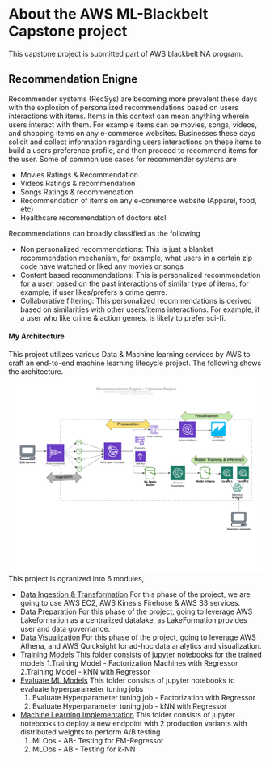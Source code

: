 
# About the AWS ML-Blackbelt Capstone project 
This capstone project is submitted part of AWS blackbelt NA program.

## Recommendation Enigne
Recommender systems (RecSys) are becoming more prevalent these days with the explosion of personalized recommendations based on users interactions with items. Items in this context can mean anything wherein  users interact with them. For example items can be movies, songs, videos, and shopping items on any e-commerce websites. Businesses these days solicit and collect information regarding users interactions on these items to build a users preference profile, and then proceed to recommend items for the user. Some of common use cases for recommender systems are 

* Movies Ratings & Recommendation
* Videos Ratings & recommendation
* Songs Ratings & recommendation
* Recommendation of items on any e-commerce website (Apparel, food, etc)
* Healthcare recommendation of doctors etc!

Recommendations can broadly classified as the following 
* Non personalized recommendations:  This is just a blanket recommendation mechanism, for example, what users in a certain zip code have watched or liked any movies or songs
* Content based recommendations: This is personalized recommendation for a user, based on the past interactions of similar type of items, for example, if user likes/prefers a crime genre.
* Collaborative filtering: This personalized recommendations is derived based on similarities with other users/items interactions. For example, if a user who like crime & action genres, is likely to prefer sci-fi. 

#### My Architecture
This project utilizes various Data & Machine learning services by AWS to craft an end-to-end machine learning lifecycle project. The following shows the architecture.
![image](capstone.png)
This project is ogranized into 6 modules,
- [Data Ingestion & Transformation](/DataIngestion/DataIngestion.md)  For this phase of the project, we are going to use AWS EC2, AWS Kinesis Firehose & AWS S3 services.
- [Data Preparation](/DataPreparation/DataPreparation.md) For this phase of the project, going to leverage AWS Lakeformation as a centralized datalake, as LakeFormation provides user and data governance. 
- [Data Visualization](/DataVisualization/DataVisualization.md) For this phase of the project, going to leverage AWS Athena, and AWS Quicksight for ad-hoc data analytics and visualization.
- [Training Models](/TrainingModels/) This folder consists of jupyter notebooks for the trained models
      1.Training Model - Factorization Machines with Regressor
      2.Training Model - kNN with Regressor
- [Evaluate ML Models](/Evaluation/) This folder consists of jupyter notebooks to evaluate hyperparameter tuning jobs
     1. Evaluate Hyperparameter tuning job - Factorization with Regressor
     2. Evaluate Hyperparameter tuning job - kNN with Regressor
- [Machine Learning Implementation](/MLops/) This folder consists of jupyter notebooks to deploy a new endpoint with 2 production variants with distributed weights to perform A/B testing
     1.  MLOps - AB- Testing for FM-Regressor
     2.  MLOps - AB - Testing for k-NN